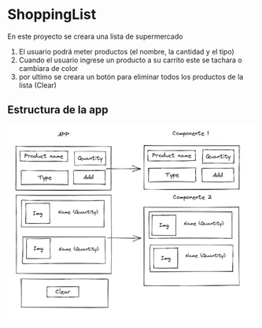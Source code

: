 # ShoppingList

En este proyecto se creara una lista de supermercado 
1. El usuario podrá meter productos (el nombre, la cantidad y el tipo)
2. Cuando el usuario ingrese un producto a su carrito este se tachara o cambiara de color 
3. por ultimo se creara un botón para eliminar todos los productos de la lista (Clear)

## Estructura de la app
![](./assets/estructura.jpg)